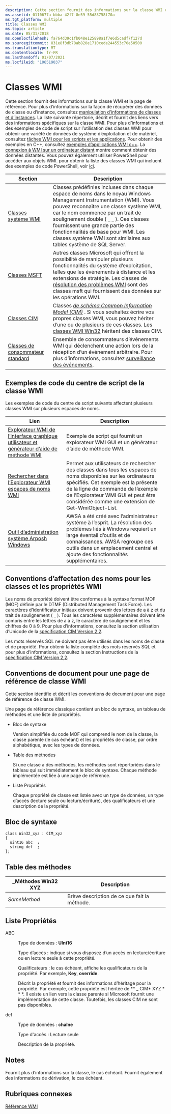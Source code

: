 ```yaml
---
description: Cette section fournit des informations sur la classe WMI et la page de référence.
ms.assetid: 0110677a-bbba-42f7-8e59-55d83758f70a
ms.tgt_platform: multiple
title: Classes WMI
ms.topic: article
ms.date: 05/31/2018
ms.openlocfilehash: fa764d39c1fb048e125898a1f7e6d5cadf7f127d
ms.sourcegitcommit: 831e8f3db78ab820e1710cede244553c70e50500
ms.translationtype: MT
ms.contentlocale: fr-FR
ms.lasthandoff: 01/07/2021
ms.locfileid: "106519037"
---
```

# <a name="wmi-classes"></a>Classes WMI

Cette section fournit des informations sur la classe WMI et la page de référence. Pour plus d’informations sur la façon de récupérer des données de classe ou d’instance, consultez [manipulation d’informations de classes et d’instances](manipulating-class-and-instance-information.md). La liste suivante répertorie, décrit et fournit des liens vers des informations spécifiques sur la classe WMI. Pour plus d’informations et des exemples de code de script sur l’utilisation des classes WMI pour obtenir une variété de données de système d’exploitation et de matériel, consultez [tâches WMI pour les scripts et les applications](wmi-tasks-for-scripts-and-applications.md). Pour obtenir des exemples en C++, consultez [exemples d’applications WMI c++](wmi-c---application-examples.md). La [connexion à WMI sur un ordinateur distant](connecting-to-wmi-on-a-remote-computer.md) montre comment obtenir des données distantes. Vous pouvez également utiliser PowerShell pour accéder aux objets WMI. pour obtenir la liste des classes WMI qui incluent des exemples de code PowerShell, voir [ici](https://msdn.microsoft.com/library/tags-cloud.aspx?tag=powershell+code+wmi).



| Section                                                    | Description                                                                                                                                                                                                                                                                                                                                                  |
|------------------------------------------------------------|--------------------------------------------------------------------------------------------------------------------------------------------------------------------------------------------------------------------------------------------------------------------------------------------------------------------------------------------------------------|
| [Classes système WMI](wmi-system-classes.md)               | Classes prédéfinies incluses dans chaque espace de noms dans le noyau Windows Management Instrumentation (WMI). Vous pouvez reconnaître une classe système WMI, car le nom commence par un trait de soulignement double ( \_ \_ ). Ces classes fournissent une grande partie des fonctionnalités de base pour WMI. Les classes système WMI sont similaires aux tables système de SQL Server. |
| [Classes MSFT](msft-classes.md)                           | Autres classes Microsoft qui offrent la possibilité de manipuler plusieurs fonctionnalités du système d’exploitation, telles que les événements à distance et les extensions de stratégie. Les classes de [résolution des problèmes WMI](wmi-troubleshooting.md) sont des classes msft qui fournissent des données sur les opérations WMI.                                                                                               |
| [Classes CIM](cimclas.md)                                 | Classes [*de schéma Common Information Model (CIM)*](gloss-c.md) . Si vous souhaitez écrire vos propres classes WMI, vous pouvez hériter d’une ou de plusieurs de ces classes. Les [classes WMI Win32](/windows/desktop/CIMWin32Prov/win32-provider) héritent des classes CIM.                                                                          |
| [Classes de consommateur standard](standard-consumer-classes.md) | Ensemble de consommateurs d’événements WMI qui déclenchent une action lors de la réception d’un événement arbitraire. Pour plus d’informations, consultez [surveillance des événements](monitoring-events.md).                                                                                                                                                                                               |



 

## <a name="wmi-class-scripting-center-code-examples"></a>Exemples de code du centre de script de la classe WMI

Les exemples de code du centre de script suivants affectent plusieurs classes WMI sur plusieurs espaces de noms.



| Lien                                                                                                                                      | Description                                                                                                                                                                                                                          |
|-------------------------------------------------------------------------------------------------------------------------------------------|--------------------------------------------------------------------------------------------------------------------------------------------------------------------------------------------------------------------------------------|
| [Explorateur WMI de l’interface graphique utilisateur et générateur d’aide de méthode WMI](https://Gallery.TechNet.Microsoft.Com/scriptcenter/89c759b7-20b4-49e8-98a8-3c8fbdb2dd69) | Exemple de script qui fournit un explorateur WMI GUI et un générateur d’aide de méthode WMI.                                                                                                                                                        |
| [Rechercher dans l’Explorateur WMI espaces de noms WMI](https://Gallery.TechNet.Microsoft.Com/scriptcenter/WMI-Explorer-Search-WMI-cd87e309)                 | Permet aux utilisateurs de rechercher des classes dans tous les espaces de noms disponibles sur les ordinateurs spécifiés. Cet exemple est la présente de la ligne de commande de l’exemple de l’Explorateur WMI GUI et peut être considérée comme une extension de Get-WmiObject-List. |
| [Outil d’administration système Arposh Windows](https://Gallery.TechNet.Microsoft.Com/scriptcenter/Arposh-Windows-System-a1beb102)            | AWSA a été créé avec l’administrateur système à l’esprit. La résolution des problèmes liés à Windows requiert un large éventail d’outils et de connaissances. AWSA regroupe ces outils dans un emplacement central et ajoute des fonctionnalités supplémentaires.       |



 

## <a name="naming-conventions-for-wmi-classes-and-properties"></a>Conventions d’affectation des noms pour les classes et les propriétés WMI

Les noms de propriété doivent être conformes à la syntaxe format MOF (MOF) définie par le DTMF (Distributed Management Task Force). Les caractères d’identificateur initiaux doivent provenir des lettres de a à z et du trait de soulignement ( \_ ). Tous les caractères supplémentaires doivent être compris entre les lettres de a à z, le caractère de soulignement et les chiffres de 0 à 9. Pour plus d’informations, consultez la section utilisation d’Unicode de la [spécification CIM Version 2,2](https://www.dmtf.org/standards/cim).

Les mots réservés SQL ne doivent pas être utilisés dans les noms de classe et de propriété. Pour obtenir la liste complète des mots réservés SQL et pour plus d’informations, consultez la section Instructions de la [spécification CIM Version 2,2](https://www.dmtf.org/standards/cim).

## <a name="document-conventions-for-a-wmi-class-reference-page"></a>Conventions de document pour une page de référence de classe WMI

Cette section identifie et décrit les conventions de document pour une page de référence de classe WMI.

Une page de référence classique contient un bloc de syntaxe, un tableau de méthodes et une liste de propriétés.

-   Bloc de syntaxe

    Version simplifiée du code MOF qui comprend le nom de la classe, la classe parente (le cas échéant) et les propriétés de classe, par ordre alphabétique, avec les types de données.

-   Table des méthodes

    Si une classe a des méthodes, les méthodes sont répertoriées dans le tableau qui suit immédiatement le bloc de syntaxe. Chaque méthode implémentée est liée à une page de référence.

-   Liste Propriétés

    Chaque propriété de classe est listée avec un type de données, un type d’accès (lecture seule ou lecture/écriture), des qualificateurs et une description de la propriété.

## <a name="syntax-block"></a>Bloc de syntaxe

``` syntax
class Win32_xyz : CIM_xyz 
{
  uint16 abc  ;
  string def  ;
};
```

## <a name="methods-table"></a>Table des méthodes



| \_Méthodes Win32 XYZ | Description                                |
|--------------------|--------------------------------------------|
| *SomeMethod*       | Brève description de ce que fait la méthode. |



 

## <a name="properties-list"></a>Liste Propriétés

<dl> <dt>

<span id="abc"></span><span id="ABC"></span>ABC
</dt> <dd>

Type de données : **UInt16**

Type d’accès : indique si vous disposez d’un accès en lecture/écriture ou en lecture seule à cette propriété.

Qualificateurs : le cas échéant, affiche les qualificateurs de la propriété. Par exemple, **Key**, **override**.

Décrit la propriété et fournit des informations d’héritage pour la propriété. Par exemple, cette propriété est héritée de ** \_ CIM* XYZ * * *. Il existe un lien vers la classe parente si Microsoft fournit une implémentation de cette classe. Toutefois, les classes CIM ne sont pas disponibles.

</dd> <dt>

<span id="def"></span><span id="DEF"></span>def
</dt> <dd>

Type de données : **chaîne**

Type d'accès : Lecture seule

Description de la propriété.

</dd> </dl>

## <a name="remarks"></a>Notes

Fournit plus d’informations sur la classe, le cas échéant. Fournit également des informations de dérivation, le cas échéant.

## <a name="related-topics"></a>Rubriques connexes

<dl> <dt>

[Référence WMI](wmi-reference.md)
</dt> </dl>

 

 
